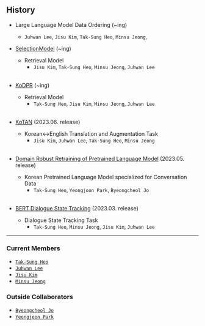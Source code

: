 ## History
  * Large Language Model Data Ordering (~ing)
      * `Juhwan Lee`, `Jisu Kim`, `Tak-Sung Heo`, `Minsu Jeong`, 
      
  * [SelectionModel](https://github.com/trailerAI/SelectionModel) (~ing)
    * Retrieval Model
      * `Jisu Kim`, `Tak-Sung Heo`, `Minsu Jeong`, `Juhwan Lee`
  <br></br>
  * [KoDPR](https://github.com/trailerAI/KoDPR) (~ing)
    * Retrieval Model
      * `Tak-Sung Heo`, `Jisu Kim`, `Minsu Jeong`, `Juhwan Lee`
  <br></br>
  * [KoTAN](https://github.com/trailerAI/KoTAN) (2023.06. release)
    * Korean<->English Translation and Augmentation Task
      * `Jisu Kim`, `Juhwan Lee`, `Tak-Sung Heo`, `Minsu Jeong`
  <br></br>
  * [Domain Robust Retraining of Pretrained Language Model](https://github.com/trailerAI/Domain-Robust-Retraining-of-Pretrained-Language-Model) (2023.05. release)
    * Korean Pretrained Language Model specialized for Conversation Data
      * `Tak-Sung Heo`, `Yeongjoon Park`, `Byeongcheol Jo`
  <br></br>
  * [BERT Dialogue State Tracking](https://github.com/trailerAI/BERT-Dialogue-State-Tracking) (2023.03. release)
    * Dialogue State Tracking Task
      * `Tak-Sung Heo`, `Minsu Jeong`, `Jisu Kim`, `Juhwan Lee`



---------------------
### Current Members

  * [`Tak-Sung Heo`](https://github.com/HeoTaksung)
  * [`Juhwan Lee`](https://github.com/juhwanlee-diquest)
  * [`Jisu Kim`](https://github.com/merry555)
  * [`Minsu Jeong`](https://github.com/skaeads12)

### Outside Collaborators

  * [`Byeongcheol Jo`](https://github.com/byeongcheoljo)
  * [`Yeongjoon Park`](https://github.com/yeongjoon)

